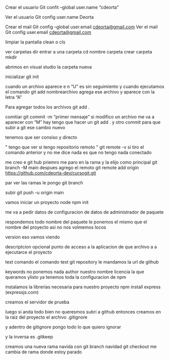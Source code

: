 
Crear el usuario
Git confit –global user.name “cdeorta”

Ver el usuario
Git  config user.name
Deorta

Crear el mail
Git config –global user.email cdeorta@gmail.com
Ver el mail
Git config user.email
cdeorta@gmail.com

limpiar la pantalla
clean o cls

ver carpetas 
dir
entrar a una carpeta
cd nombre carpeta
crear carpeta
mkdir

abrimos en visual studio la carpeta nueva

inicializar 
git init


cuando un archivo aparece e n “U” es sin seguimiento
y cuando ejecutamos el comando git add nombrearchivo
agrega ese archivo y aparece con la letra “A”

Para agregar todos los archivos
git add . 

comitiar
git commit -m “primer mensaje”
si modifico un archivo me va a aparecer con “M”
hay tengo que hacer un git add . y otro commit  para que subir a git ese cambio nuevo

tenemos que ser consiso y directo 


" tengo que ver si tengo repositorio remoto "
git remote -v
si tiro el comando anterior y no me dice nada 
es que no tengo nada conectado

me creo e git hub 
priemro me paro en la rama y la elijo como principal
git branch -M main
despues agrego el remoto
git remote add origin https://github.com/cdeorta-dev/cursogit.git



par ver las ramas le pongo git branch

subir 
git push  -u origin main 


vamos iniciar un proyecto node 
npm init

me va a pedir datos de configuracion de datos de administrador de paquete

respondemos todo 
nombre del paquete le ponemos el mismo que el nombre del proyecto
asi no nos volmemos locos

version eso vamos viendo

descriptcion opcional
punto de acceso a la aplicacion de que archivo a a ejecutarce el proyecto

test comando el comando test 
git repository le mandamos la url de github

keywords no ponemos nada
author nuestro nombre
licencia la que queramos 
ylisto
ya tenemos toda la configuracion de npm


instalamos la librerias necesaria para nuestro proyecto
npm install express
(expressjs.com)

creamos el servidor de prueba

luego si anda todo bien no queresmos subri a github entonces creamos en la raiz del proyecto el archivo .gitignore

y adentro de gitignore pongo todo lo que quiero ignorar
 
 y la inversa es .gitkeep

 creamos una nueva rama navida con 
 git branch navidad
 git checkout me cambia de rama donde estoy parado 


